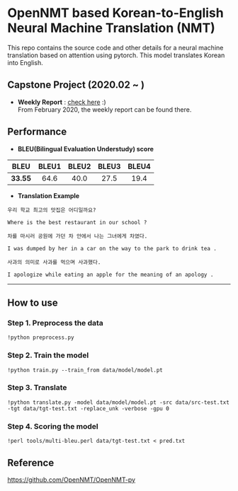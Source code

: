 # OpenNMT based Korean-to-English Neural Machine Translation (NMT)
This repo contains the source code and other details for a neural machine translation based on attention using pytorch. This model translates Korean into English.   

## Capstone Project (2020.02 ~ )
* **Weekly Report** : [check here](https://github.com/SoYoungCho/Korean-English-NMT/wiki/Weekly-Report-%231) :)  
From February 2020, the weekly report can be found there.

## Performance

* **BLEU(Bilingual Evaluation Understudy) score** 

| BLEU | BLEU1 | BLEU2 | BLEU3 | BLEU4 | 
|---|:---:|:---:|:---:|:---:|
| **33.55** | 64.6 | 40.0 | 27.5 | 19.4 | 

* **Translation Example** 
```
우리 학교 최고의 맛집은 어디일까요?
```
```
Where is the best restaurant in our school ?
```
```
차를 마시러 공원에 가던 차 안에서 나는 그녀에게 차였다.
```
```
I was dumped by her in a car on the way to the park to drink tea .
```
```
사과의 의미로 사과를 먹으며 사과했다.
```
```
I apologize while eating an apple for the meaning of an apology .
```
---
## How to use

### Step 1. Preprocess the data
```
!python preprocess.py
```

### Step 2. Train the model
```
!python train.py --train_from data/model/model.pt
```

### Step 3. Translate
```
!python translate.py -model data/model/model.pt -src data/src-test.txt -tgt data/tgt-test.txt -replace_unk -verbose -gpu 0
```

### Step 4. Scoring the model
```
!perl tools/multi-bleu.perl data/tgt-test.txt < pred.txt
```

## Reference
https://github.com/OpenNMT/OpenNMT-py
